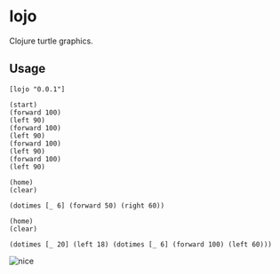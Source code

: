 # lojo

Clojure turtle graphics.

## Usage

```[lojo "0.0.1"]```

```
(start)
(forward 100)
(left 90)
(forward 100)
(left 90)
(forward 100)
(left 90)
(forward 100)
(left 90)

(home)
(clear)

(dotimes [_ 6] (forward 50) (right 60))

(home)
(clear)

(dotimes [_ 20] (left 18) (dotimes [_ 6] (forward 100) (left 60)))
```

![nice](./nice.png)
